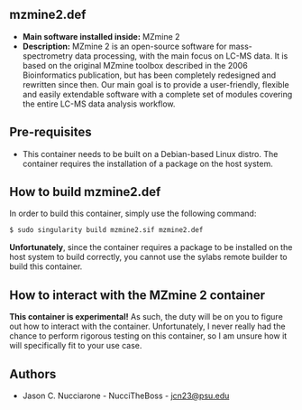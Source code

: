 ## mzmine2.def

* **Main software installed inside:** MZmine 2
* **Description:** MZmine 2 is an open-source software for mass-spectrometry data processing, with the main focus on LC-MS data. It is based on the original MZmine toolbox described in the 2006 Bioinformatics publication, but has been completely redesigned and rewritten since then. Our main goal is to provide a user-friendly, flexible and easily extendable software with a complete set of modules covering the entire LC-MS data analysis workflow.

## Pre-requisites

* This container needs to be built on a Debian-based Linux distro. The container requires the installation of a package on the host system.

## How to build mzmine2.def

In order to build this container, simply use the following command:

```bash
$ sudo singularity build mzmine2.sif mzmine2.def
```

**Unfortunately**, since the container requires a package to be installed on the host system to build correctly, you cannot use the sylabs remote builder to build this container.

## How to interact with the MZmine 2 container

**This container is experimental!** As such, the duty will be on you to figure out how to interact with the container. Unfortunately, I never really had the chance to perform rigorous testing on this container, so I am unsure how it will specifically fit to your use case.

## Authors

* Jason C. Nucciarone - NucciTheBoss - jcn23@psu.edu
